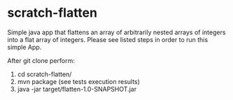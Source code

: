 # scratch-flatten
Simple java app that flattens an array of arbitrarily nested arrays of integers into a flat array of integers.
Please see listed steps in order to run this simple App.

After git clone perform:

1) cd scratch-flatten/
2) mvn package (see tests execution results)
3) java -jar target/flatten-1.0-SNAPSHOT.jar
